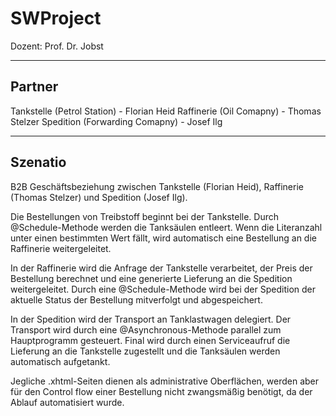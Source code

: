 # SWProject
Dozent: Prof. Dr. Jobst

---------------
Partner
---------------
Tankstelle (Petrol Station) - Florian Heid
Raffinerie (Oil Comapny) - Thomas Stelzer
Spedition (Forwarding Comapny) - Josef Ilg

----------------
Szenatio
----------------

B2B Geschäftsbeziehung zwischen Tankstelle (Florian Heid), Raffinerie (Thomas Stelzer) und Spedition (Josef Ilg).

Die Bestellungen von Treibstoff beginnt bei der Tankstelle. Durch @Schedule-Methode werden die Tanksäulen entleert. 
Wenn die Literanzahl unter einen bestimmten Wert fällt, wird automatisch eine Bestellung an die Raffinerie weitergeleitet.

In der Raffinerie wird die Anfrage der Tankstelle verarbeitet, der Preis der Bestellung berechnet und 
eine generierte Lieferung an die Spedition weitergeleitet.
Durch eine @Schedule-Methode wird bei der Spedition der aktuelle Status der Bestellung mitverfolgt und abgespeichert.

In der Spedition wird der Transport an Tanklastwagen delegiert. 
Der Transport wird durch eine @Asynchronous-Methode parallel zum Hauptprogramm gesteuert.
Final wird durch einen Serviceaufruf die Lieferung an die Tankstelle zugestellt und die Tanksäulen werden automatisch aufgetankt.

Jegliche .xhtml-Seiten dienen als administrative Oberflächen, werden aber für den Control flow einer 
Bestellung nicht zwangsmäßig benötigt, da der Ablauf automatisiert wurde.

